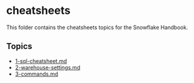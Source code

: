 # cheatsheets

This folder contains the cheatsheets topics for the Snowflake Handbook.

## Topics
- [1-sql-cheatsheet.md](./1-sql-cheatsheet.md)
- [2-warehouse-settings.md](./2-warehouse-settings.md)
- [3-commands.md](./3-commands.md)

